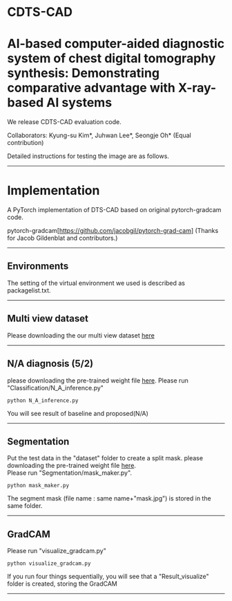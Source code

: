 # CDTS-CAD

# AI-based computer-aided diagnostic system of chest digital tomography synthesis: Demonstrating comparative advantage with X-ray-based AI systems

We release CDTS-CAD evaluation code.

Collaborators: Kyung-su Kim*, Juhwan Lee*, Seongje Oh* (Equal contribution)

Detailed instructions for testing the image are as follows.

------

# Implementation

A PyTorch implementation of DTS-CAD based on original pytorch-gradcam code.

pytorch-gradcam[https://github.com/jacobgil/pytorch-grad-cam] (Thanks for Jacob Gildenblat and contributors.)

------
## Environments

The setting of the virtual environment we used is described as packagelist.txt.

------
## Multi view dataset

Please downloading the our multi view dataset [here]()

------
## N/A diagnosis (5/2)

please downloading the pre-trained weight file [here](https://drive.google.com/file/d/198TmyO5YtXlO-Acn5VE16n_52s5bscSb/view?usp=sharing). 
Please run "Classification/N_A_inference.py"

```
python N_A_inference.py 
```
You will see result of baseline and proposed(N/A)

------
## Segmentation

Put the test data in the "dataset" folder to create a split mask. please downloading the pre-trained weight file [here](https://drive.google.com/file/d/1Mqs8HA8vjrClaVNMvUbEL__cPPm90scX/view?usp=sharing).  
Please run "Segmentation/mask_maker.py".

```
python mask_maker.py 
```
The segment mask (file name : same name+"mask.jpg") is stored in the same folder.

------

## GradCAM

Please run "visualize_gradcam.py"

```
python visualize_gradcam.py
```

If you run four things sequentially, you will see that a "Result_visualize" folder is created, storing the GradCAM

------

